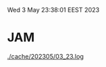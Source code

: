 Wed  3 May 23:38:01 EEST 2023
# JAM
<a href='./cache/202305/03_23.log'>./cache/202305/03_23.log</a>
